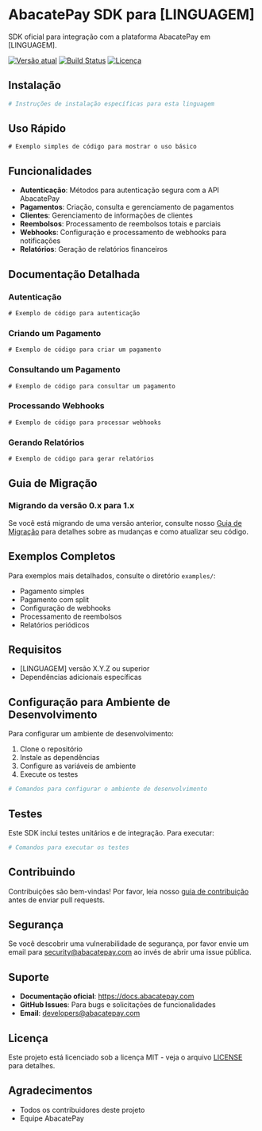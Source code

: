 # AbacatePay SDK para [LINGUAGEM]

SDK oficial para integração com a plataforma AbacatePay em [LINGUAGEM].

[![Versão atual](https://img.shields.io/badge/versão-1.0.0-blue.svg)](https://github.com/AbacatePay/abacatepay-[sdk]/releases)
[![Build Status](https://github.com/AbacatePay/abacatepay-[sdk]/workflows/CI/badge.svg)](https://github.com/AbacatePay/abacatepay-[sdk]/actions)
[![Licença](https://img.shields.io/badge/licença-MIT-green.svg)](LICENSE)

## Instalação

```bash
# Instruções de instalação específicas para esta linguagem
```

## Uso Rápido

```[LINGUAGEM]
# Exemplo simples de código para mostrar o uso básico
```

## Funcionalidades

- **Autenticação**: Métodos para autenticação segura com a API AbacatePay
- **Pagamentos**: Criação, consulta e gerenciamento de pagamentos
- **Clientes**: Gerenciamento de informações de clientes
- **Reembolsos**: Processamento de reembolsos totais e parciais
- **Webhooks**: Configuração e processamento de webhooks para notificações
- **Relatórios**: Geração de relatórios financeiros

## Documentação Detalhada

### Autenticação

```[LINGUAGEM]
# Exemplo de código para autenticação
```

### Criando um Pagamento

```[LINGUAGEM]
# Exemplo de código para criar um pagamento
```

### Consultando um Pagamento

```[LINGUAGEM]
# Exemplo de código para consultar um pagamento
```

### Processando Webhooks

```[LINGUAGEM]
# Exemplo de código para processar webhooks
```

### Gerando Relatórios

```[LINGUAGEM]
# Exemplo de código para gerar relatórios
```

## Guia de Migração

### Migrando da versão 0.x para 1.x

Se você está migrando de uma versão anterior, consulte nosso [Guia de Migração](MIGRATION.md) para detalhes sobre as mudanças e como atualizar seu código.

## Exemplos Completos

Para exemplos mais detalhados, consulte o diretório `examples/`:

- Pagamento simples
- Pagamento com split
- Configuração de webhooks
- Processamento de reembolsos
- Relatórios periódicos

## Requisitos

- [LINGUAGEM] versão X.Y.Z ou superior
- Dependências adicionais específicas

## Configuração para Ambiente de Desenvolvimento

Para configurar um ambiente de desenvolvimento:

1. Clone o repositório
2. Instale as dependências
3. Configure as variáveis de ambiente
4. Execute os testes

```bash
# Comandos para configurar o ambiente de desenvolvimento
```

## Testes

Este SDK inclui testes unitários e de integração. Para executar:

```bash
# Comandos para executar os testes
```

## Contribuindo

Contribuições são bem-vindas! Por favor, leia nosso [guia de contribuição](CONTRIBUTING.md) antes de enviar pull requests.

## Segurança

Se você descobrir uma vulnerabilidade de segurança, por favor envie um email para security@abacatepay.com ao invés de abrir uma issue pública.

## Suporte

- **Documentação oficial**: https://docs.abacatepay.com
- **GitHub Issues**: Para bugs e solicitações de funcionalidades
- **Email**: developers@abacatepay.com

## Licença

Este projeto está licenciado sob a licença MIT - veja o arquivo [LICENSE](LICENSE) para detalhes.

## Agradecimentos

- Todos os contribuidores deste projeto
- Equipe AbacatePay